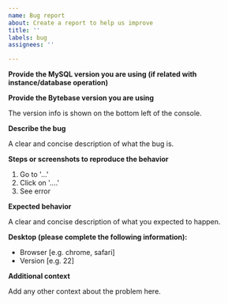 ```yaml
---
name: Bug report
about: Create a report to help us improve
title: ''
labels: bug
assignees: ''

---
```


**Provide the MySQL version you are using (if related with instance/database operation)**

**Provide the Bytebase version you are using**

The version info is shown on the bottom left of the console.

**Describe the bug**

A clear and concise description of what the bug is.

**Steps or screenshots to reproduce the behavior**

1. Go to '...'
2. Click on '....'
4. See error

**Expected behavior**

A clear and concise description of what you expected to happen.

**Desktop (please complete the following information):**
 - Browser [e.g. chrome, safari]
 - Version [e.g. 22]

**Additional context**

Add any other context about the problem here.
